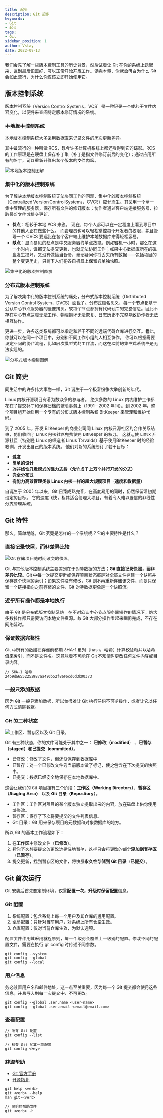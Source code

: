 ```yaml
---
title: 起步
description: Git 起步
keywords:
- Git
- 起步
tags:
- Git
sidebar_position: 1
author: Vstay
date: 2022-09-13
---
```


我们会先了解一些版本控制工具的历史背景，然后试着让 Git 在你的系统上跑起来，直到最后配置好，可以正常开始开发工作。读完本章，你就会明白为什么 Git 会如此流行，为什么你应该立即开始使用它。

## 版本控制系统

版本控制系统（Version Control Systems，VCS）是一种记录一个或若干文件内容变化，以便将来查阅特定版本修订情况的系统。

### 本地版本控制系统

本地版本控制系统大多采用数据库来记录文件的历次更新差异。

其中最流行的一种叫做 RCS，现今许多计算机系统上都还看得到它的踪影。RCS 的工作原理是在硬盘上保存补丁集（补丁是指文件修订前后的变化）；通过应用所有的补丁，可以重新计算出各个版本的文件内容。

![本地版本控制图解](https://static.7wate.com/img/2022/10/08/cd92265391052.png)

### 集中化的版本控制系统

为了解决本地版本控制系统无法协同工作的问题，集中化的版本控制系统（Centralized Version Control Systems，CVCS）应允而生。其采用一个单一集中管理的服务器，保存所有文件的修订版本；协作者通过客户端连接服务器，拉取最新文件或提交更新。

- **优点**：相较于本地 VCS 来说。 现在，每个人都可以在一定程度上看到项目中的其他人正在做些什么。 而管理员也可以轻松掌控每个开发者的权限，并且管理一个 CVCS 要远比在各个客户端上维护本地数据库来得轻松容易。
- **缺点**：显而易见的缺点是中央服务器的单点故障。例如宕机一小时，那么在这一小时内，谁都无法提交更新，也就无法协同工作；如果中心数据库所在的磁盘发生损坏，又没有做恰当备份，毫无疑问你将丢失所有数据——包括项目的整个变更历史，只剩下人们在各自机器上保留的单独快照。

![集中化的版本控制图解](https://static.7wate.com/img/2022/10/08/2fcdd6820ad08.png)

### 分布式版本控制系统

为了解决集中化的版本控制系统的痛处，分布式版本控制系统（Distributed Version Control System，DVCS）面世了。分布式顾名思义，每一个节点都基于公认中心节点服务器的镜像拷贝，故每个节点都拥有代码仓库的完整信息。因此不存在中心节点故障无法工作、物理损坏无法恢复、日志历史不完整导致协作者无法相互协作。

更进一步，许多这类系统都可以指定和若干不同的远端代码仓库进行交互。籍此，你就可以在同一个项目中，分别和不同工作小组的人相互协作。 你可以根据需要设定不同的协作流程，比如层次模型式的工作流，而这在以前的集中式系统中是无法实现的。

![分布式版本控制图解](https://static.7wate.com/img/2022/10/08/ba18b505e0ce9.png)

## Git 简史

同生活中的许多伟大事物一样，Git 诞生于一个极富纷争大举创新的年代。

Linux 内核开源项目有着为数众多的参与者。 绝大多数的 Linux 内核维护工作都花在了提交补丁和保存归档的繁琐事务上（1991－2002 年间）。到 2002 年，整个项目组开始启用一个专有的分布式版本控制系统 BitKeeper 来管理和维护代码。

到了 2005 年，开发 BitKeeper 的商业公司同 Linux 内核开源社区的合作关系结束，他们收回了 Linux 内核社区免费使用 BitKeeper 的权力。 这就迫使 Linux 开源社区（特别是 Linux 的缔造者 Linus Torvalds）基于使用BitKeeper 时的经验教训，开发出自己的版本系统。 他们对新的系统制订了若干目标：

- **速度**
- **简单的设计**
- **对非线性开发模式的强力支持（允许成千上万个并行开发的分支）**
- **完全分布式**
- **有能力高效管理类似 Linux 内核一样的超大规模项目（速度和数据量）**

自诞生于 2005 年以来，Git 日臻成熟完善，在高度易用的同时，仍然保留着初期设定的目标。 它的速度飞快，极其适合管理大项目，有着令人难以置信的非线性分支管理系统。

## Git 特性

那么，简单地说，Git 究竟是怎样的一个系统呢？它的主要特性是什么？

### 直接记录快照，而非差异比较

![Git 存储项目随时间改变的快照。](https://static.7wate.com/img/2022/10/09/a9fc9a4a4b926.png)

Git 与其他版本控制系统主要差别在于对待数据的方法；**Git 直接记录快照，而非差异比较**。Git 中每一次提交更新或保存项目状态都是对全部文件创建一个快照并保存这个快照的索引；如果文件没有修改，Git 则不再重新存储该文件，而是只保留一个链接指向之前存储的文件。Git 对待数据更像是一个快照流。

### 近乎所有操作都是本地执行

由于 Git 是分布式版本控制系统，在不对公认中心节点服务器操作的情况下，绝大多数操作都只需要访问本地文件资源。故 Git 大部分操作看起来瞬间完成，不存在网络延时。

### 保证数据完整性

Git 中所有的数据在存储前都用 SHA-1 散列（hash，哈希）计算校验和并以哈希值来索引，而不是文件名。这意味着不可能在 Git 不知情时更改任何文件内容或目录内容。

```shell
// SHA-1 哈希
24b9da6552252987aa493b52f8696cd6d3b00373
```

### 一般只添加数据

因为 Git 一般只添加数据，所以你很难让 Git 执行任何不可逆操作，或者让它以任何方式清除数据。

### Git 的三种状态

![工作区、暂存区以及 Git 目录。](https://static.7wate.com/img/2022/10/09/968e613cf754c.png)

Git 有三种状态，你的文件可能处于其中之一： **已修改（modified）** 、**已暂存（staged）**和**已提交（committed）**。

- 已修改：修改了文件，但还没保存到数据库中
- 已暂存：对一个已修改文件的当前版本做了标记，使之包含在下次提交的快照中。
- 已提交：数据已经安全地保存在本地数据库中。

这会让我们的 Git 项目拥有三个阶段：**工作区（Working Directory）**、**暂存区（Staging Area）** 以及 **Git 目录（Repository）**。

- 工作区：工作区对项目的某个版本独立提取出来的内容，放在磁盘上供你使用或修改。
- 暂存区：保存了下次将要提交的文件列表信息。
- Git 目录：Git 用来保存项目的元数据和对象数据库的地方。

所以 Git 的基本工作流程如下：

1. 在**工作区**中修改文件（**已修改**）。
2. 将你下次想要提交的更改选择性地暂存，这样只会将更改的部分**添加到暂存区**（**已暂存**）。
3. 提交更新，找到暂存区的文件，将快照**永久性存储到 Git 目录**（**已提交**）。

## Git 首次运行

Git 安装后首先要定制环境，仅需**配置一次，升级时保留配置**信息。

### Git 配置

1. 系统配置：包含系统上每一个用户及其仓库的通用配置。
2. 全局配置：只针对当前用户，对系统上所有仓库生效。
3. 仓库配置：仅对当前仓库生效，为默认选项。

配置文件作用域采用就近原则，每一个级别会覆盖上一级别的配置。修改不同的配置文件，需要在执行 git config 时传递不同参数。

```shell
git config --system
git config --global
git config --local
```

### 用户信息

务必设置用户名和邮件地址，这一点至关重要，因为每一个 Git 提交都会使用这些信息，并且写入到每一次提交中，不可更改。

```shell
git config --global user.name <user-name>
git config --global user.email <email@email.com>
```

### 查看配置

```shell
// 所有 Git 配置
git config --list

// 检查 Git 的某一项配置
git config <key> 
```

### 获取帮助

- [Git 官方手册](https://git-scm.com/book/zh/v2)
- [开源指北](https://oschina.gitee.io/opensource-guide/)

```shell
git help <verb>
git <verb> --help
man git-<verb>

// 简明的帮助文件
git <verb> -h
```
